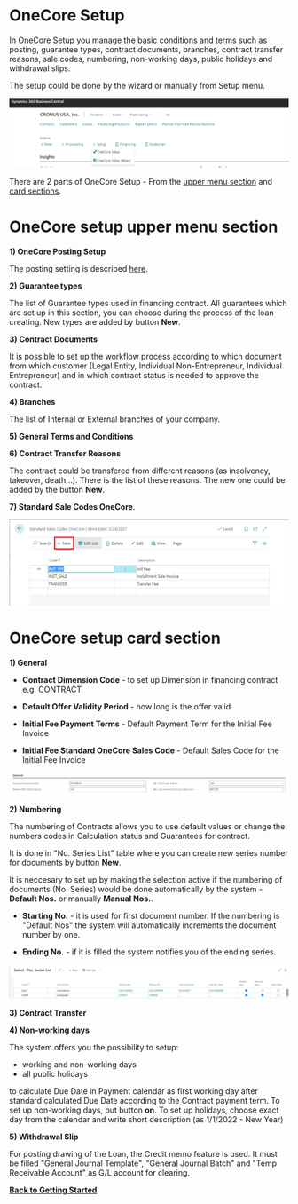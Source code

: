 # OneCore Setup

In OneCore Setup you manage the basic conditions and terms such as posting, guarantee types, contract documents, branches, contract transfer reasons, sale codes, numbering, non-working days, public holidays and withdrawal slips. 

The setup could be done by the wizard or manually from Setup menu.

![OneCore Setup](Pictures/SetUp_OneCore.png)



There are 2 parts of OneCore Setup - From the [upper menu section](#onecore-setup-upper-menu-section) and [card sections](#onecore-setup-card-section).

# OneCore setup upper menu section 

__1) OneCore Posting Setup__ 

The posting setting is described [here](SetUp_Posting.md).


__2) Guarantee types__

The list of Guarantee types used in financing contract. All guarantees which are set up in this section, you can choose during the process of the loan creating.  New types are added by button __New__.


__3) Contract Documents__

It is possible to set up the workflow process according to which document from which customer (Legal Entity, Individual Non-Entrepreneur, Individual Entrepreneur) and in which contract status is needed to approve the contract. 


__4) Branches__

The list of Internal or External branches of your company.



__5) General Terms and Conditions__


__6) Contract Transfer Reasons__

The contract could be transfered from different reasons (as insolvency, takeover, death,..). There is the list of these reasons. The new one could be added by the button __New__.


__7) Standard Sale Codes OneCore__.

![Contract Transfer Reasons](Pictures/SetUp_StandardSalesCodes.png "Contract Transfer Reasons")







# OneCore setup card section 

__1) General__

- __Contract Dimension Code__ - to set up Dimension in financing contract e.g. CONTRACT

- __Default Offer Validity Period__ - how long is the offer valid

- __Initial Fee Payment Terms__ - Default Payment Term for the Initial Fee Invoice

- __Initial Fee Standard OneCore Sales Code__ - Default Sales Code for the Initial Fee Invoice

![General Setup](Pictures/SetUp_GeneralSetUp.png "General SetUp")


__2) Numbering__

The numbering of Contracts allows you to use default values or change the numbers codes in Calculation status and Guarantees for contract. 

It is done in "No. Series List" table where you can create new series number for documents by button __New__. 

It is neccesary to set up by making the selection active if the numbering of documents (No. Series) would be done automatically by the system - __Default Nos.__ or manually __Manual Nos.__.

- __Starting No.__ - it is used for first document number. If the numbering is "Default Nos" the system will automatically increments the document number by one.

- __Ending No.__ - if it is filled the system notifies you of the ending series. 

![Numbering](Pictures/SetUp_Numbering1.png "Numbering")

__3) Contract Transfer__


__4) Non-working days__

The system offers you the possibility to setup:
- working and non-working days 
- all public holidays 

to calculate Due Date in Payment calendar as first working day after standard calculated Due Date according to the Contract payment term. To set up non-working days, put button __on__. To set up holidays, choose exact day from the calendar and write short description (as 1/1/2022 - New Year)


__5) Withdrawal Slip__

For posting drawing of the Loan, the Credit memo feature is used. It must be filled "General Journal Template", "General Journal Batch" and "Temp Receivable Account" as G/L account for clearing.

 __[Back to Getting Started](SetUp_GettingStartedWithLoansExpress.md)__ 
